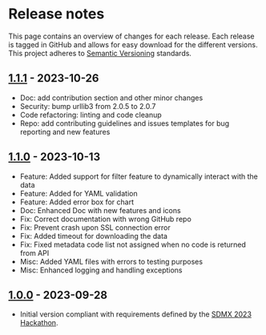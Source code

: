 # Release notes

This page contains an overview of changes for each release.
Each release is tagged in GitHub and allows for easy download for the different versions.
This project adheres to [Semantic Versioning](https://semver.org/spec/v2.0.0.html) standards.

## [1.1.1] - 2023-10-26

- Doc: add contribution section and other minor changes
- Security: bump urllib3 from 2.0.5 to 2.0.7
- Code refactoring: linting and code cleanup
- Repo: add contributing guidelines and issues templates for bug reporting and new features

## [1.1.0] - 2023-10-13

- Feature: Added support for filter feature to dynamically interact with the data
- Feature: Added for YAML validation
- Feature: Added error box for chart
- Doc: Enhanced Doc with new features and icons
- Fix: Correct documentation with wrong GitHub repo
- Fix: Prevent crash upon SSL connection error
- Fix: Added timeout for downloading the data
- Fix: Fixed metadata code list not assigned when no code is returned from API
- Misc: Added YAML files with errors to testing purposes
- Misc: Enhanced logging and handling exceptions

## [1.0.0] - 2023-09-28

- Initial version compliant with requirements defined by the [SDMX 2023 Hackathon](https://www.sdmx2023.org/hackathon).

[1.1.1]: https://github.com/bis-med-it/SDMX-dashboard-generator/releases/tag/1.1.1
[1.1.0]: https://github.com/bis-med-it/SDMX-dashboard-generator/releases/tag/1.1.0
[1.0.0]: https://github.com/bis-med-it/SDMX-dashboard-generator/releases/tag/1.0.0